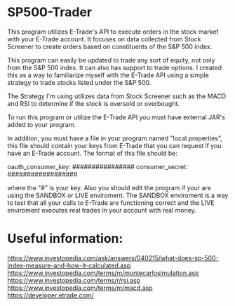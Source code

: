 # SP500-Trader

This program utilizes E-Trade's API to execute orders in the stock market with your E-Trade account. It focuses on data collected from Stock Screener to create orders based on constituents of the S&P 500 index. 

This program can easily be updated to trade any sort of equity, not only from the S&P 500 index. It can also has support to trade options. 
I created this as a way to familiarize myself with the E-Trade API using a simple strategy to trade stocks listed under the S&P 500. 

The Strategy I'm using utilizes data from Stock Screener such as the MACD and RSI to determine if the stock is oversold or overbought. 

To run this program or utilize the E-Trade API you must have external JAR's added to your program.

In addition, you must have a file in your program named "local.properties", this file should contain your keys from E-Trade that you can request if you have an E-Trade account. The format of this file should be:

oauth_consumer_key: ################
consumer_secret: ##################

where the "#" is your key. Also you should edit the program if your are using the SANDBOX or LIVE enviroment. The SANDBOX enviroment is a way to test that all your calls to E-Trade are functioning correct and the LIVE enviroment executes real trades in your account with real money. 

# Useful information:
https://www.investopedia.com/ask/answers/040215/what-does-sp-500-index-measure-and-how-it-calculated.asp
https://www.investopedia.com/terms/m/montecarlosimulation.asp
https://www.investopedia.com/terms/r/rsi.asp
https://www.investopedia.com/terms/m/macd.asp
https://developer.etrade.com/
